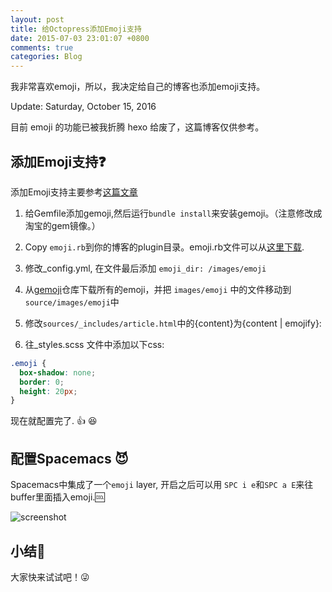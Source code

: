 ```yaml
---
layout: post
title: 给Octopress添加Emoji支持
date: 2015-07-03 23:01:07 +0800
comments: true
categories: Blog
---
```


我非常喜欢emoji，所以，我决定给自己的博客也添加emoji支持。

Update: Saturday, October 15, 2016

目前 emoji 的功能已被我折腾 hexo 给废了，这篇博客仅供参考。

<!--more-->

添加Emoji支持:question: 
-------------
添加Emoji支持主要参考[这篇文章](http://nguyenhoan1988.github.io/blog/2014/09/30/adding-emoji-to-octopress/)

1. 给Gemfile添加gemoji,然后运行`bundle install`来安装gemoji。（注意修改成淘宝的gem镜像。）

2. Copy `emoji.rb`到你的博客的plugin目录。emoji.rb文件可以从[这里下载](https://github.com/chriskempson/jekyll-emoji).

3. 修改_config.yml, 在文件最后添加 `emoji_dir: /images/emoji`

4. 从[gemoji](https://github.com/github/gemoji)仓库下载所有的emoji，并把 `images/emoji` 中的文件移动到`source/images/emoji`中

5. 修改`sources/_includes/article.html`中的{content}为{content \| emojify}:

6. 往_styles.scss 文件中添加以下css:

```css
.emoji {
  box-shadow: none;
  border: 0;
  height: 20px;
}
```

现在就配置完了. :+1: :laughing: 

配置Spacemacs :smiling_imp:
---------
Spacemacs中集成了一个`emoji` layer, 开启之后可以用 `SPC i e`和`SPC a E`来往buffer里面插入emoji.:cool: 

![screenshot](https://zilongshanren.com/img/emoji-screenshot.png)

小结:dog: 
----

大家快来试试吧！:stuck_out_tongue_winking_eye: 

